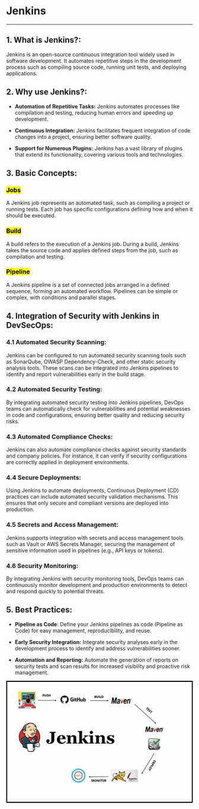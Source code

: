 # Jenkins

---

## 1. **What is Jenkins?**:

Jenkins is an open-source continuous integration tool widely used in software development. It automates repetitive steps in the development process such as compiling source code, running unit tests, and deploying applications.

## 2. **Why use Jenkins?**:

- **Automation of Repetitive Tasks:** Jenkins automates processes like compilation and testing, reducing human errors and speeding up development.

- **Continuous Integration:** Jenkins facilitates frequent integration of code changes into a project, ensuring better software quality.

- **Support for Numerous Plugins:** Jenkins has a vast library of plugins that extend its functionality, covering various tools and technologies.

## 3. **Basic Concepts**:

### <mark> Jobs </mark>

A Jenkins job represents an automated task, such as compiling a project or running tests. Each job has specific configurations defining how and when it should be executed.

### <mark> Build </mark>

A build refers to the execution of a Jenkins job. During a build, Jenkins takes the source code and applies defined steps from the job, such as compilation and testing.

### <mark> Pipeline </mark>

A Jenkins pipeline is a set of connected jobs arranged in a defined sequence, forming an automated workflow. Pipelines can be simple or complex, with conditions and parallel stages.

## 4. **Integration of Security with Jenkins in DevSecOps**:

### 4.1 **Automated Security Scanning**:

Jenkins can be configured to run automated security scanning tools such as SonarQube, OWASP Dependency-Check, and other static security analysis tools. These scans can be integrated into Jenkins pipelines to identify and report vulnerabilities early in the build stage.

### 4.2 **Automated Security Testing**:

By integrating automated security testing into Jenkins pipelines, DevOps teams can automatically check for vulnerabilities and potential weaknesses in code and configurations, ensuring better quality and reducing security risks.

### 4.3 **Automated Compliance Checks**:

Jenkins can also automate compliance checks against security standards and company policies. For instance, it can verify if security configurations are correctly applied in deployment environments.

### 4.4 **Secure Deployments**:

Using Jenkins to automate deployments, Continuous Deployment (CD) practices can include automated security validation mechanisms. This ensures that only secure and compliant versions are deployed into production.

### 4.5 **Secrets and Access Management**:

Jenkins supports integration with secrets and access management tools such as Vault or AWS Secrets Manager, securing the management of sensitive information used in pipelines (e.g., API keys or tokens).

### 4.6 **Security Monitoring**:

By integrating Jenkins with security monitoring tools, DevOps teams can continuously monitor development and production environments to detect and respond quickly to potential threats.

## 5. **Best Practices**:

- **Pipeline as Code**: Define your Jenkins pipelines as code (Pipeline as Code) for easy management, reproducibility, and reuse.

- **Early Security Integration:** Integrate security analyses early in the development process to identify and address vulnerabilities sooner.

- **Automation and Reporting:** Automate the generation of reports on security tests and scan results for increased visibility and proactive risk management.

![Alt text](/media/jenkinsimg.jpg)
